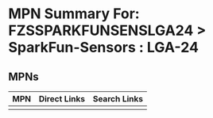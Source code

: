 



# MPN Summary For: FZSSPARKFUNSENSLGA24 > SparkFun-Sensors : LGA-24

## MPNs
  

|MPN|Direct Links|Search Links|
| :--- | :--- | :--- |
||||
